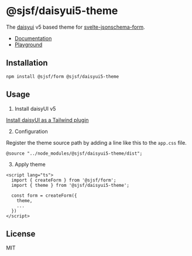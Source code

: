 # @sjsf/daisyui5-theme

The [daisyui](https://github.com/saadeghi/daisyui) v5 based theme for [svelte-jsonschema-form](https://github.com/x0k/svelte-jsonschema-form).

- [Documentation](https://x0k.github.io/svelte-jsonschema-form/themes/daisyui/)
- [Playground](https://x0k.github.io/svelte-jsonschema-form/playground/)

## Installation

```shell
npm install @sjsf/form @sjsf/daisyui5-theme
```

## Usage

1. Install daisyUI v5

[Install daisyUI as a Tailwind plugin](https://daisyui.com/docs/install/)

2. Configuration

Register the theme source path by adding a line like this to the `app.css` file.

`@source "../node_modules/@sjsf/daisyui5-theme/dist";`

3. Apply theme

```svelte
<script lang="ts">
  import { createForm } from '@sjsf/form';
  import { theme } from '@sjsf/daisyui5-theme';

  const form = createForm({
    theme,
    ...
  })
</script>
```

## License

MIT
